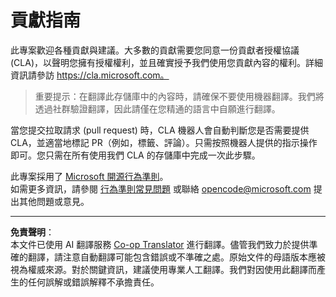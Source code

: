 <!--
CO_OP_TRANSLATOR_METADATA:
{
  "original_hash": "977ec5266dfd78ad1ce2bd8d46fccbda",
  "translation_date": "2025-09-03T16:13:53+00:00",
  "source_file": "CONTRIBUTING.md",
  "language_code": "tw"
}
-->
# 貢獻指南

此專案歡迎各種貢獻與建議。大多數的貢獻需要您同意一份貢獻者授權協議 (CLA)，以聲明您擁有授權權利，並且確實授予我們使用您貢獻內容的權利。詳細資訊請參訪 https://cla.microsoft.com。

> 重要提示：在翻譯此存儲庫中的內容時，請確保不要使用機器翻譯。我們將透過社群驗證翻譯，因此請僅在您精通的語言中自願進行翻譯。

當您提交拉取請求 (pull request) 時，CLA 機器人會自動判斷您是否需要提供 CLA，並適當地標記 PR（例如，標籤、評論）。只需按照機器人提供的指示操作即可。您只需在所有使用我們 CLA 的存儲庫中完成一次此步驟。

此專案採用了 [Microsoft 開源行為準則](https://opensource.microsoft.com/codeofconduct/)。  
如需更多資訊，請參閱 [行為準則常見問題](https://opensource.microsoft.com/codeofconduct/faq/) 或聯絡 [opencode@microsoft.com](mailto:opencode@microsoft.com) 提出其他問題或意見。

---

**免責聲明**：  
本文件已使用 AI 翻譯服務 [Co-op Translator](https://github.com/Azure/co-op-translator) 進行翻譯。儘管我們致力於提供準確的翻譯，請注意自動翻譯可能包含錯誤或不準確之處。原始文件的母語版本應被視為權威來源。對於關鍵資訊，建議使用專業人工翻譯。我們對因使用此翻譯而產生的任何誤解或錯誤解釋不承擔責任。